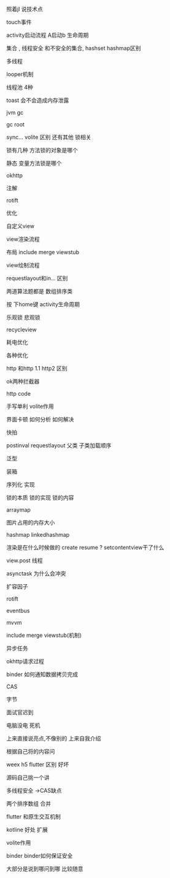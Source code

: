

照着jl 说技术点

touch事件

activity启动流程 A启动b 生命周期

集合 , 线程安全 和不安全的集合, hashset  hashmap区别

多线程

 looper机制

线程池 4种

toast 会不会造成内存泄露

jvm gc

gc root

sync... volite  区别 还有其他 锁相关



锁有几种  方法锁的对象是哪个

静态 变量方法锁是哪个

okhttp

注解

rotift

优化  

自定义view

view渲染流程

布局 include merge viewstub

view绘制流程

requestlayout和in... 区别

两道算法题都是 数组排序类

按 下home键 activity生命周期

乐观锁  悲观锁

recycleview 

耗电优化

各种优化

http 和http 1.1  http2 区别

ok两种拦截器

http code

手写单利 volite作用

界面卡顿 如何分析 如何解决

快拍

postinval  requestlayout 
父类 子类加载顺序

泛型

装箱 

序列化 实现

锁的本质 锁的实现 锁的内容

arraymap

图片占用的内存大小

hashmap linkedhashmap 

渲染是在什么时候做的 create resume ? setcontentview干了什么

view.post  线程



asynctask 为什么会冲突



扩容因子

rotift

eventbus

mvvm

include merge viewstub(机制)

异步任务

okhttp请求过程

binder 如何通知数据拷贝完成





CAS

字节

面试官迟到

电脑没电 死机 



上来直接说亮点,不像别的 上来自我介绍



根据自己将的内容问

weex h5 flutter 区别 好坏

源码自己挑一个讲 

多线程安全 ->CAS缺点

两个排序数组 合并

flutter 和原生交互机制

kotline 好处 扩展

volite作用

binder binder如何保证安全 



大部分是说到哪问到哪  比较随意



